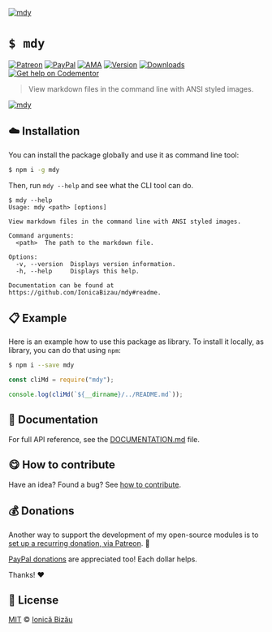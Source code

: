 
[![mdy](http://i.imgur.com/ja2OvMY.png)](#)

# `$ mdy`

 [![Patreon](https://img.shields.io/badge/Support%20me%20on-Patreon-%23e6461a.svg)][paypal-donations] [![PayPal](https://img.shields.io/badge/%24-paypal-f39c12.svg)][paypal-donations] [![AMA](https://img.shields.io/badge/ask%20me-anything-1abc9c.svg)](https://github.com/IonicaBizau/ama) [![Version](https://img.shields.io/npm/v/mdy.svg)](https://www.npmjs.com/package/mdy) [![Downloads](https://img.shields.io/npm/dt/mdy.svg)](https://www.npmjs.com/package/mdy) [![Get help on Codementor](https://cdn.codementor.io/badges/get_help_github.svg)](https://www.codementor.io/johnnyb?utm_source=github&utm_medium=button&utm_term=johnnyb&utm_campaign=github)

> View markdown files in the command line with ANSI styled images.

[![mdy](http://i.imgur.com/bFgHGmu.png)](#)

## :cloud: Installation

You can install the package globally and use it as command line tool:


```sh
$ npm i -g mdy
```


Then, run `mdy --help` and see what the CLI tool can do.


```
$ mdy --help
Usage: mdy <path> [options]

View markdown files in the command line with ANSI styled images.

Command arguments:
  <path>  The path to the markdown file.

Options:
  -v, --version  Displays version information.
  -h, --help     Displays this help.

Documentation can be found at https://github.com/IonicaBizau/mdy#readme.
```

## :clipboard: Example


Here is an example how to use this package as library. To install it locally, as library, you can do that using `npm`:

```sh
$ npm i --save mdy
```



```js
const cliMd = require("mdy");

console.log(cliMd(`${__dirname}/../README.md`));
```

## :memo: Documentation

For full API reference, see the [DOCUMENTATION.md][docs] file.

## :yum: How to contribute
Have an idea? Found a bug? See [how to contribute][contributing].

## :moneybag: Donations

Another way to support the development of my open-source modules is
to [set up a recurring donation, via Patreon][patreon]. :rocket:

[PayPal donations][paypal-donations] are appreciated too! Each dollar helps.

Thanks! :heart:


## :scroll: License

[MIT][license] © [Ionică Bizău][website]

[patreon]: https://www.patreon.com/ionicabizau
[paypal-donations]: https://www.paypal.com/cgi-bin/webscr?cmd=_s-xclick&hosted_button_id=RVXDDLKKLQRJW
[donate-now]: http://i.imgur.com/6cMbHOC.png

[license]: http://showalicense.com/?fullname=Ionic%C4%83%20Biz%C4%83u%20%3Cbizauionica%40gmail.com%3E%20(http%3A%2F%2Fionicabizau.net)&year=2016#license-mit
[website]: http://ionicabizau.net
[contributing]: /CONTRIBUTING.md
[docs]: /DOCUMENTATION.md
